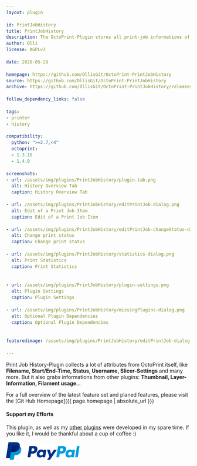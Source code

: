 ```yaml
---
layout: plugin

id: PrintJobHistory
title: PrintJobHistory
description: The OctoPrint-Plugin stores all print-job informations of a print in a database.
author: Olli
license: AGPLv3

date: 2020-05-28

homepage: https://github.com/OllisGit/OctoPrint-PrintJobHistory
source: https://github.com/OllisGit/OctoPrint-PrintJobHistory
archive: https://github.com/OllisGit/OctoPrint-PrintJobHistory/releases/latest/download/master.zip

follow_dependency_links: false

tags:
- printer
- history

compatibility:
  python: ">=2.7,<4"
  octoprint:
  - 1.3.10
  - 1.4.0

screenshots:
- url: /assets/img/plugins/PrintJobHistory/plugin-tab.png
  alt: History Overview Tab
  caption: History Overview Tab

- url: /assets/img/plugins/PrintJobHistory/editPrintJob-dialog.png
  alt: Edit of a Print Job Item
  caption: Edit of a Print Job Item

- url: /assets/img/plugins/PrintJobHistory/editPrintJob-changeStatus-dialog.png
  alt: Change print status
  caption: Change print status

- url: /assets/img/plugins/PrintJobHistory/statistics-dialog.png
  alt: Print Statistics
  caption: Print Statistics


- url: /assets/img/plugins/PrintJobHistory/plugin-settings.png
  alt: Plugin Settings
  caption: Plugin Settings

- url: /assets/img/plugins/PrintJobHistory/missingPlugins-dialog.png
  alt: Optional Plugin Dependencies
  caption: Optional Plugin Dependencies


featuredimage: /assets/img/plugins/PrintJobHistory/editPrintJob-dialog.png

---
```


Print Job History-Plugin collects a lot of attributes from OctoPrint itself, like **Filename, Start/End-Time, Status, Username, Slicer-Settings** and many more. But it also grabs informations from other plugins: **Thumbnail, Layer-Information, Filament usage**...

For a full overview of the latest feature set and planed features, please visit the [Git Hub Homepage]({{ page.homepage | absolute_url }})


#### Support my Efforts

This plugin, as well as my [other plugins](https://github.com/OllisGit/) were developed in my spare time.
If you like it, I would be thankful about a cup of coffee :)

[![paypal](/assets/img/plugins/SpoolManager/paypal-with-text.png)](https://www.paypal.com/cgi-bin/webscr?cmd=_s-xclick&hosted_button_id=6SW5R6ZUKLB5E&source=url)
